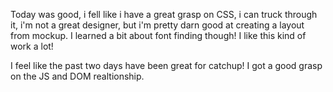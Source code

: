 Today was good, i fell like i have a great grasp on CSS, i can truck through it, i'm not a great designer, but i'm pretty darn good at creating a layout from mockup. I learned a bit about font finding though! I like this kind of work a lot!

I feel like the past two days have been great for catchup! I got a good grasp on the JS and DOM realtionship. 
